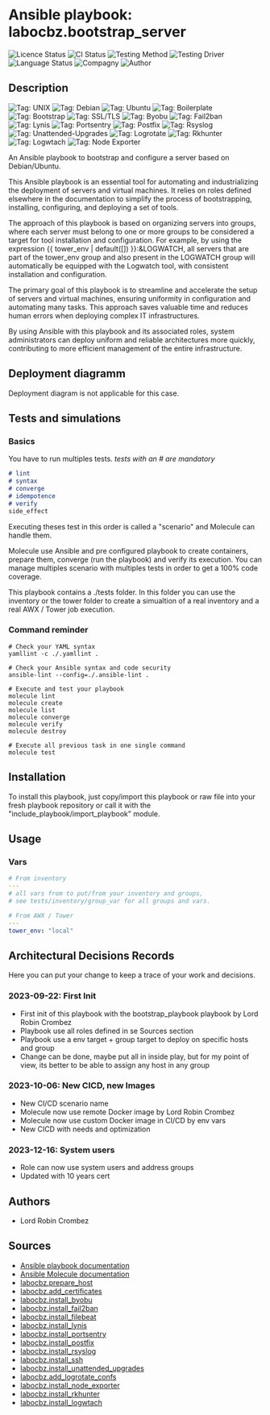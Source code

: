 # Ansible playbook: labocbz.bootstrap_server

![Licence Status](https://img.shields.io/badge/licence-MIT-brightgreen)
![CI Status](https://img.shields.io/badge/CI-success-brightgreen)
![Testing Method](https://img.shields.io/badge/Testing%20Method-Ansible%20Molecule-blueviolet)
![Testing Driver](https://img.shields.io/badge/Testing%20Driver-docker-blueviolet)
![Language Status](https://img.shields.io/badge/language-Ansible-red)
![Compagny](https://img.shields.io/badge/Compagny-Labo--CBZ-blue)
![Author](https://img.shields.io/badge/Author-Lord%20Robin%20Crombez-blue)

## Description

![Tag: UNIX](https://img.shields.io/badge/Tech-UNIX-orange)
![Tag: Debian](https://img.shields.io/badge/Tech-Debian-orange)
![Tag: Ubuntu](https://img.shields.io/badge/Tech-Ubuntu-orange)
![Tag: Boilerplate](https://img.shields.io/badge/Tech-Boilerplate-orange)
![Tag: Bootstrap](https://img.shields.io/badge/Tech-Bootstrap-orange)
![Tag: SSL/TLS](https://img.shields.io/badge/Tech-SSL%2FTLS-orange)
![Tag: Byobu](https://img.shields.io/badge/Tech-Byobu-orange)
![Tag: Fail2ban](https://img.shields.io/badge/Tech-Fail2ban-orange)
![Tag: Lynis](https://img.shields.io/badge/Tech-Lynis-orange)
![Tag: Portsentry](https://img.shields.io/badge/Tech-Portsentry-orange)
![Tag: Postfix](https://img.shields.io/badge/Tech-Postfix-orange)
![Tag: Rsyslog](https://img.shields.io/badge/Tech-Rsyslog-orange)
![Tag: Unattended-Upgrades](https://img.shields.io/badge/Tech-Unattended--Upgrades-orange)
![Tag: Logrotate](https://img.shields.io/badge/Tech-Logrotate-orange)
![Tag: Rkhunter](https://img.shields.io/badge/Tech-Rkhunter-orange)
![Tag: Logwtach](https://img.shields.io/badge/Tech-Logwtach-orange)
![Tag: Node Exporter](https://img.shields.io/badge/Tech-Node--Exporter-orange)

An Ansible playbook to bootstrap and configure a server based on Debian/Ubuntu.

This Ansible playbook is an essential tool for automating and industrializing the deployment of servers and virtual machines. It relies on roles defined elsewhere in the documentation to simplify the process of bootstrapping, installing, configuring, and deploying a set of tools.

The approach of this playbook is based on organizing servers into groups, where each server must belong to one or more groups to be considered a target for tool installation and configuration. For example, by using the expression {{ tower_env | default([]) }}:&LOGWATCH, all servers that are part of the tower_env group and also present in the LOGWATCH group will automatically be equipped with the Logwatch tool, with consistent installation and configuration.

The primary goal of this playbook is to streamline and accelerate the setup of servers and virtual machines, ensuring uniformity in configuration and automating many tasks. This approach saves valuable time and reduces human errors when deploying complex IT infrastructures.

By using Ansible with this playbook and its associated roles, system administrators can deploy uniform and reliable architectures more quickly, contributing to more efficient management of the entire infrastructure.

## Deployment diagramm

Deployment diagram is not applicable for this case.

## Tests and simulations

### Basics

You have to run multiples tests. *tests with an # are mandatory*

```MARKDOWN
# lint
# syntax
# converge
# idempotence
# verify
side_effect
```

Executing theses test in this order is called a "scenario" and Molecule can handle them.

Molecule use Ansible and pre configured playbook to create containers, prepare them, converge (run the playbook) and verify its execution.
You can manage multiples scenario with multiples tests in order to get a 100% code coverage.

This playbook contains a ./tests folder. In this folder you can use the inventory or the tower folder to create a simualtion of a real inventory and a real AWX / Tower job execution.

### Command reminder

```SHELL
# Check your YAML syntax
yamllint -c ./.yamllint .

# Check your Ansible syntax and code security
ansible-lint --config=./.ansible-lint .

# Execute and test your playbook
molecule lint
molecule create
molecule list
molecule converge
molecule verify
molecule destroy

# Execute all previous task in one single command
molecule test
```

## Installation

To install this playbook, just copy/import this playbook or raw file into your fresh playbook repository or call it with the "include_playbook/import_playbook" module.

## Usage

### Vars

```YAML
# From inventory
---
# all vars from to put/from your inventory and groups,
# see tests/inventory/group_var for all groups and vars.
```

```YAML
# From AWX / Tower
---
tower_env: "local"
```

## Architectural Decisions Records

Here you can put your change to keep a trace of your work and decisions.

### 2023-09-22: First Init

* First init of this playbook with the bootstrap_playbook playbook by Lord Robin Crombez
* Playbook use all roles defined in se Sources section
* Playbook use a env target + group target to deploy on specific hosts and group
* Change can be done, maybe put all in inside play, but for my point of view, its better to be able to assign any host in any group

### 2023-10-06: New CICD, new Images

* New CI/CD scenario name
* Molecule now use remote Docker image by Lord Robin Crombez
* Molecule now use custom Docker image in CI/CD by env vars
* New CICD with needs and optimization

### 2023-12-16: System users

* Role can now use system users and address groups
* Updated with 10 years cert

## Authors

* Lord Robin Crombez

## Sources

* [Ansible playbook documentation](https://docs.ansible.com/ansible/latest/playbook_guide/playbooks_reuse_playbooks.html)
* [Ansible Molecule documentation](https://molecule.readthedocs.io/)
* [labocbz.prepare_host](https://github.com/CBZ-D-velop/Ansible-Role-Labocbz-Prepare-Host.git)
* [labocbz.add_certificates](https://github.com/CBZ-D-velop/Ansible-Role-Labocbz-Add-Certificates.git)
* [labocbz.install_byobu](https://github.com/CBZ-D-velop/Ansible-Role-Labocbz-Install-Byobu.git)
* [labocbz.install_fail2ban](https://github.com/CBZ-D-velop/Ansible-Role-Labocbz-Install-Fail2ban.git)
* [labocbz.install_filebeat](https://github.com/CBZ-D-velop/Ansible-Role-Labocbz-Install-Filebeat.git)
* [labocbz.install_lynis](https://github.com/CBZ-D-velop/Ansible-Role-Labocbz-Install-Lynis.git)
* [labocbz.install_portsentry](https://github.com/CBZ-D-velop/Ansible-Role-Labocbz-Install-Portsentry.git)
* [labocbz.install_postfix](https://github.com/CBZ-D-velop/Ansible-Role-Labocbz-Install-Postfix.git)
* [labocbz.install_rsyslog](https://github.com/CBZ-D-velop/Ansible-Role-Labocbz-Install-Rsyslog.git)
* [labocbz.install_ssh](https://github.com/CBZ-D-velop/Ansible-Role-Labocbz-Install-SSH.git)
* [labocbz.install_unattended_upgrades](https://github.com/CBZ-D-velop/Ansible-Role-Labocbz-Install-UnattendedUpgrades.git)
* [labocbz.add_logrotate_confs](https://github.com/CBZ-D-velop/Ansible-Role-Labocbz-Add-Logrotate-Confs.git)
* [labocbz.install_node_exporter](https://github.com/CBZ-D-velop/Ansible-Role-Labocbz-Install-Node-Exporter.git)
* [labocbz.install_rkhunter](https://github.com/CBZ-D-velop/Ansible-Role-Labocbz-Install-Rkhunter.git)
* [labocbz.install_logwtach](https://github.com/CBZ-D-velop/Ansible-Role-Labocbz-Install-Logwtach.git)
